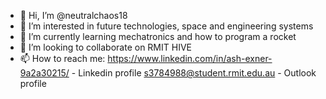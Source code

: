- 👋 Hi, I’m @neutralchaos18
- 👀 I’m interested in future technologies, space and engineering systems
- 🌱 I’m currently learning mechatronics and how to program a rocket
- 💞️ I’m looking to collaborate on RMIT HIVE
- 📫 How to reach me: https://www.linkedin.com/in/ash-exner-9a2a30215/ - Linkedin profile
  s3784988@student.rmit.edu.au - Outlook profile

<!---
neutralchaos18/neutralchaos18 is a ✨ special ✨ repository because its `README.md` (this file) appears on your GitHub profile.
You can click the Preview link to take a look at your changes.
--->
